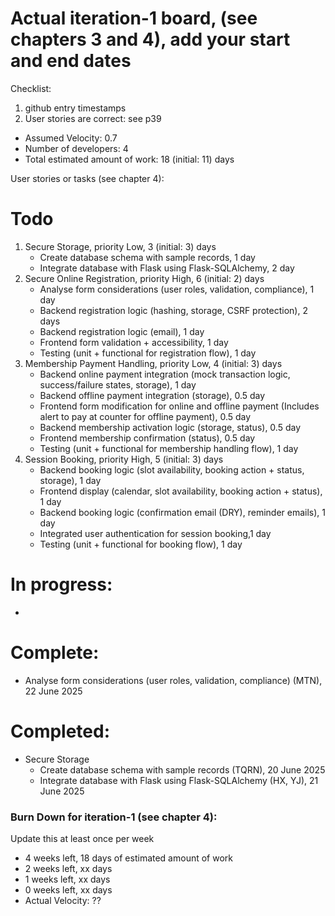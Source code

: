 # Actual iteration-1 board, (see chapters 3 and 4), add your start and end dates 

Checklist:
1. github entry timestamps
2. User stories are correct: see p39

* Assumed Velocity: 0.7
* Number of developers: 4
* Total estimated amount of work: 18 (initial: 11) days

User stories or tasks (see chapter 4):
# Todo
1. Secure Storage, priority Low, 3 (initial: 3) days  
   - Create database schema with sample records, 1 day
   - Integrate database with Flask using Flask-SQLAlchemy, 2 day
2. Secure Online Registration, priority High, 6 (initial: 2) days  
   - Analyse form considerations (user roles, validation, compliance), 1 day
   - Backend registration logic (hashing, storage, CSRF protection), 2 days 
   - Backend registration logic (email), 1 day
   - Frontend form validation + accessibility, 1 day 
   - Testing (unit + functional for registration flow), 1 day 
3. Membership Payment Handling, priority Low, 4 (initial: 3) days
   - Backend online payment integration (mock transaction logic, success/failure states, storage), 1 day
   - Backend offline payment integration (storage), 0.5 day
   - Frontend form modification for online and offline payment (Includes alert to pay at counter for offline payment), 0.5 day
   - Backend membership activation logic (storage, status), 0.5 day
   - Frontend membership confirmation (status), 0.5 day
   - Testing (unit + functional for membership handling flow), 1 day
4. Session Booking, priority High, 5 (initial: 3) days
   - Backend booking logic (slot availability, booking action + status, storage), 1 day
   - Frontend display (calendar, slot availability, booking action + status), 1 day
   - Backend booking logic (confirmation email (DRY), reminder emails), 1 day
   - Integrated user authentication for session booking,1 day
   - Testing (unit + functional for booking flow), 1 day

# In progress:
* 

# Complete:
* Analyse form considerations (user roles, validation, compliance) (MTN), 22 June 2025

# Completed:
* Secure Storage
   - Create database schema with sample records (TQRN), 20 June 2025
   - Integrate database with Flask using Flask-SQLAlchemy (HX, YJ), 21 June 2025

### Burn Down for iteration-1 (see chapter 4):
Update this at least once per week
* 4 weeks left, 18 days of estimated amount of work 
* 2 weeks left, xx days
* 1 weeks left, xx days
* 0 weeks left, xx days
* Actual Velocity: ??
